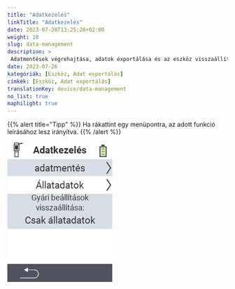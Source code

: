 ```yaml
---
title: "Adatkezelés"
linkTitle: "Adatkezelés"
date: 2023-07-28T13:25:28+02:00
weight: 10
slug: data-management
description: >
 Adatmentések végrehajtása, adatok exportálása és az eszköz visszaállítása
date: 2023-07-26
kategóriák: [Eszköz, Adat exportálás]
címkék: [Eszköz, Adat exportálás]
translationKey: device/data-management
no_list: true
maphilight: true
---
```

{{% alert title="Tipp" %}}
Ha rákattint egy menüpontra, az adott funkció leírásához lesz irányítva.
{{% /alert %}}

<img src="menu.png" alt="VitalControl Adatkezelés" title="Adatkezelés" usemap="#workmap" class="maphilight" />

<map name="workmap">
  <area shape="rect" coords="2,40,238,80" alt="Adatmentés" title="Az adatmentés létrehozásának útmutatóját itt találja&#10;Egérkattintás: dokumentáció megnyitása" href="/hu/docs/device/data-management/data-backup/">

  <area shape="rect" coords="2,80,238,120" alt="Állati adatok" title="Az adatmentés visszaállításának útmutatóját itt találja&#10;Egérkattintás: dokumentáció megnyitása" href="/hu/docs/device/data-management/animal-data/">

  <area shape="rect" coords="2,120,238,200" alt="Gyári beállítások visszaállítása" title="Az eszköz és az állati adatok visszaállításának összes információját és útmutatóját itt találja&#10;Egérkattintás: dokumentáció megnyitása" href="/hu/docs/reset/">

  <area shape="rect" coords="2,282,120,319" alt="Vissza" title="Az állati adatok exportálásának összes információját és útmutatóját itt találja&#10;Egérkattintás: dokumentáció megnyitása" href="/hu/docs/device/">
</map>
